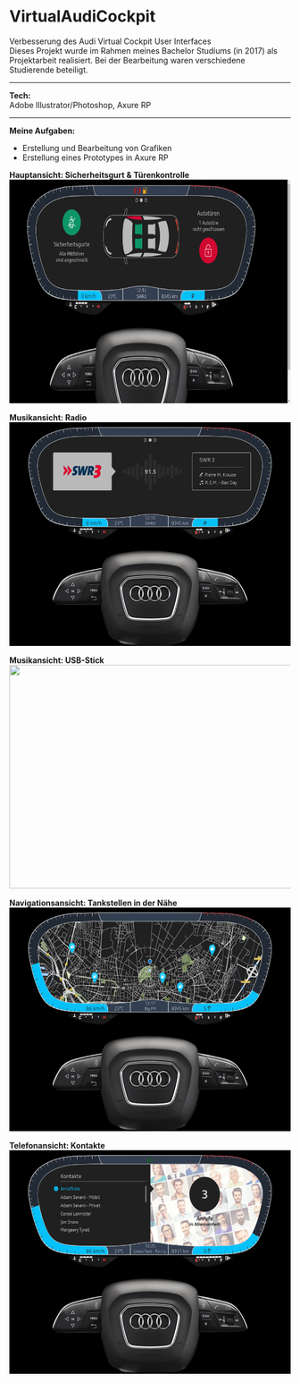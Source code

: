 # VirtualAudiCockpit
Verbesserung des Audi Virtual Cockpit User Interfaces</br>
Dieses Projekt wurde im Rahmen meines Bachelor Studiums (in 2017) als Projektarbeit realisiert. Bei der Bearbeitung waren verschiedene Studierende beteiligt.</br>
_____________________________________
<b>Tech:</b></br>
Adobe Illustrator/Photoshop, Axure RP
_____________________________________
<b>Meine Aufgaben:</b></br>
- Erstellung und Bearbeitung von Grafiken
- Erstellung eines Prototypes in Axure RP

<b>Hauptansicht: Sicherheitsgurt & Türenkontrolle</b></br>
<img src="01_AudiCockpit_Hauptansicht.png" width="551" height="400"/>
</br>

<b>Musikansicht: Radio</b></br>
<img src="02_AudiCockpit-MusikRadio.png" width="551" height="400"/>
</br>

<b>Musikansicht: USB-Stick</b></br>
<img src="02_AudiCockpit-MusikUSB.png" width="551" height="400"/>
</br>

<b>Navigationsansicht: Tankstellen in der Nähe</b></br>
<img src="04_AudiCockpit-Navi.png" width="551" height="400"/>
</br>

<b>Telefonansicht: Kontakte</b></br>
<img src="05_AudiCockpit-Telefonkontakte.png" width="551" height="400"/>
